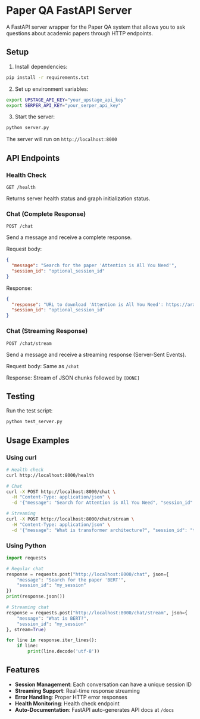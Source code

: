 # Paper QA FastAPI Server

A FastAPI server wrapper for the Paper QA system that allows you to ask questions about academic papers through HTTP endpoints.

## Setup

1. Install dependencies:
```bash
pip install -r requirements.txt
```

2. Set up environment variables:
```bash
export UPSTAGE_API_KEY="your_upstage_api_key"
export SERPER_API_KEY="your_serper_api_key"
```

3. Start the server:
```bash
python server.py
```

The server will run on `http://localhost:8000`

## API Endpoints

### Health Check
```
GET /health
```
Returns server health status and graph initialization status.

### Chat (Complete Response)
```
POST /chat
```
Send a message and receive a complete response.

Request body:
```json
{
  "message": "Search for the paper 'Attention is All You Need'",
  "session_id": "optional_session_id"
}
```

Response:
```json
{
  "response": "URL to download 'Attention is All You Need': https://arxiv.org/pdf/1706.03762",
  "session_id": "optional_session_id"
}
```

### Chat (Streaming Response)
```
POST /chat/stream
```
Send a message and receive a streaming response (Server-Sent Events).

Request body: Same as `/chat`

Response: Stream of JSON chunks followed by `[DONE]`

## Testing

Run the test script:
```bash
python test_server.py
```

## Usage Examples

### Using curl

```bash
# Health check
curl http://localhost:8000/health

# Chat
curl -X POST http://localhost:8000/chat \
  -H "Content-Type: application/json" \
  -d '{"message": "Search for Attention is All You Need", "session_id": "test"}'

# Streaming
curl -X POST http://localhost:8000/chat/stream \
  -H "Content-Type: application/json" \
  -d '{"message": "What is transformer architecture?", "session_id": "test"}'
```

### Using Python

```python
import requests

# Regular chat
response = requests.post("http://localhost:8000/chat", json={
    "message": "Search for the paper 'BERT'",
    "session_id": "my_session"
})
print(response.json())

# Streaming chat
response = requests.post("http://localhost:8000/chat/stream", json={
    "message": "What is BERT?",
    "session_id": "my_session"
}, stream=True)

for line in response.iter_lines():
    if line:
        print(line.decode('utf-8'))
```

## Features

- **Session Management**: Each conversation can have a unique session ID
- **Streaming Support**: Real-time response streaming
- **Error Handling**: Proper HTTP error responses
- **Health Monitoring**: Health check endpoint
- **Auto-Documentation**: FastAPI auto-generates API docs at `/docs`